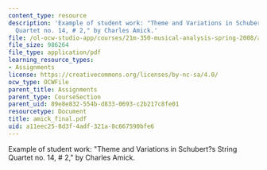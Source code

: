 ```yaml
---
content_type: resource
description: 'Example of student work: "Theme and Variations in Schubert?s String
  Quartet no. 14, # 2," by Charles Amick.'
file: /ol-ocw-studio-app/courses/21m-350-musical-analysis-spring-2008/a11eec258d3f4adf321a8c667590bfe6_amick_final.pdf
file_size: 986264
file_type: application/pdf
learning_resource_types:
- Assignments
license: https://creativecommons.org/licenses/by-nc-sa/4.0/
ocw_type: OCWFile
parent_title: Assignments
parent_type: CourseSection
parent_uid: 89e8e832-554b-d833-0693-c2b217c8fe01
resourcetype: Document
title: amick_final.pdf
uid: a11eec25-8d3f-4adf-321a-8c667590bfe6
---
```

Example of student work: "Theme and Variations in Schubert?s String Quartet no. 14, # 2," by Charles Amick.